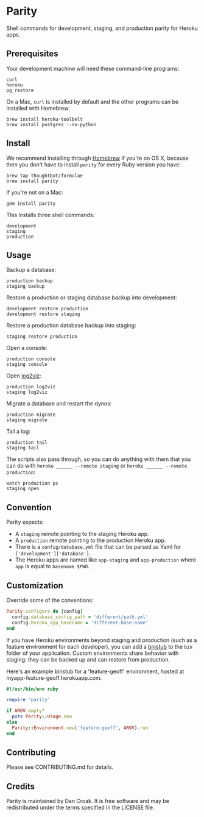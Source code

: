Parity
======

Shell commands for development, staging, and production parity for Heroku apps.

Prerequisites
-------------

Your development machine will need these command-line programs:

    curl
    heroku
    pg_restore

On a Mac, `curl` is installed by default and the other programs can be installed
with Homebrew:

    brew install heroku-toolbelt
    brew install postgres --no-python

Install
-------

We recommend installing through [Homebrew] if you're on OS X, because then you
don't have to install `parity` for every Ruby version you have:

    brew tap thoughtbot/formulae
    brew install parity

If you're not on a Mac:

    gem install parity

This installs three shell commands:

    development
    staging
    production

[Homebrew]: http://brew.sh/

Usage
-----

Backup a database:

    production backup
    staging backup

Restore a production or staging database backup into development:

    development restore production
    development restore staging

Restore a production database backup into staging:

    staging restore production

Open a console:

    production console
    staging console

Open [log2viz][1]:

    production log2viz
    staging log2viz

Migrate a database and restart the dynos:

    production migrate
    staging migrate

Tail a log:

    production tail
    staging tail

The scripts also pass through, so you can do anything with them that you can do
with `heroku ______ --remote staging` or `heroku ______ --remote production`:

    watch production ps
    staging open

Convention
----------

Parity expects:

* A `staging` remote pointing to the staging Heroku app.
* A `production` remote pointing to the production Heroku app.
* There is a `config/database.yml` file that can be parsed as Yaml for
  `['development']['database']`.
* The Heroku apps are named like `app-staging` and `app-production`
  where `app` is equal to `basename $PWD`.

Customization
-------------

Override some of the conventions:

```ruby
Parity.configure do |config|
  config.database_config_path = 'different/path.yml'
  config.heroku_app_basename = 'different-base-name'
end
```

If you have Heroku environments beyond staging and production (such as a feature
environment for each developer), you can add a [binstub] to the `bin` folder of
your application. Custom environments share behavior with staging: they can be
backed up and can restore from production.

[binstub]: https://github.com/sstephenson/rbenv/wiki/Understanding-binstubs

Here's an example binstub for a 'feature-geoff' environment, hosted at
myapp-feature-geoff.herokuapp.com.

```ruby
#!/usr/bin/env ruby

require 'parity'

if ARGV.empty?
  puts Parity::Usage.new
else
  Parity::Environment.new('feature-geoff', ARGV).run
end
```

Contributing
------------

Please see CONTRIBUTING.md for details.

Credits
-------

Parity is maintained by Dan Croak. It is free software and may be redistributed
under the terms specified in the LICENSE file.

[1]: https://blog.heroku.com/archives/2013/3/19/log2viz
